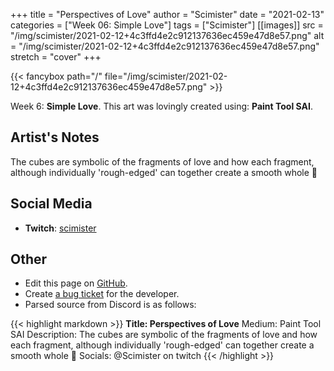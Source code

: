 +++
title =       "Perspectives of Love"
author =      "Scimister"
date =        "2021-02-13"
categories =  ["Week 06: Simple Love"]
tags =        ["Scimister"]
[[images]]
                      src = "/img/scimister/2021-02-12+4c3ffd4e2c912137636ec459e47d8e57.png"
                      alt = "/img/scimister/2021-02-12+4c3ffd4e2c912137636ec459e47d8e57.png"
                      stretch = "cover"
+++


{{< fancybox path="/" file="/img/scimister/2021-02-12+4c3ffd4e2c912137636ec459e47d8e57.png" >}}


Week 6: **Simple Love**. This art was lovingly created using: **Paint Tool SAI**.

## Artist's Notes

The cubes are symbolic of the fragments of love and how each fragment, although individually 'rough-edged' can together create a smooth whole 🙂

## Social Media

- **Twitch**: [scimister]()


## Other

- Edit this page on [GitHub](https://github.com/teaminkling/web-refresh/edit/main/blog/content/blog/scimister-week-6-9323.md).
- Create [a bug ticket](https://github.com/teaminkling/web-refresh/issues/new?assignees=&labels=bug&template=problem-report.md&title=) for the developer.
- Parsed source from Discord is as follows:

{{< highlight markdown >}}
**Title: Perspectives of Love**
Medium: Paint Tool SAI
Description: The cubes are symbolic of the fragments of love and how each fragment, although individually 'rough-edged' can together create a smooth whole 🙂 
Socials: @Scimister on twitch
{{< /highlight >}}